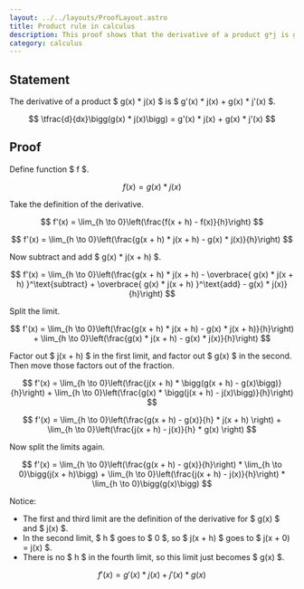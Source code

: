 ```yaml
---
layout: ../../layouts/ProofLayout.astro
title: Product rule in calculus
description: This proof shows that the derivative of a product g*j is g'*j + g*j'.
category: calculus
---
```


## Statement

The derivative of a product $ g(x) * j(x) $ is $ g'(x) * j(x) + g(x) * j'(x) $.

$$ \tfrac{d}{dx}\bigg(g(x) * j(x)\bigg) = g'(x) * j(x) + g(x) * j'(x) $$

## Proof

Define function $ f $.

$$ f(x) = g(x) * j(x) $$

Take the definition of the derivative.

$$ f'(x) = \lim_{h \to 0}\left(\frac{f(x + h) - f(x)}{h}\right) $$

$$ f'(x) = \lim_{h \to 0}\left(\frac{g(x + h) * j(x + h) - g(x) * j(x)}{h}\right) $$

Now subtract and add $ g(x) * j(x + h) $.

$$ f'(x) = \lim_{h \to 0}\left(\frac{g(x + h) * j(x + h) - \overbrace{ g(x) * j(x + h) }^\text{subtract} + \overbrace{ g(x) * j(x + h) }^\text{add} - g(x) * j(x)}{h}\right) $$

Split the limit.

$$ f'(x) = \lim_{h \to 0}\left(\frac{g(x + h) * j(x + h) - g(x) * j(x + h)}{h}\right) + \lim_{h \to 0}\left(\frac{g(x) * j(x + h) - g(x) * j(x)}{h}\right) $$

Factor out $ j(x + h) $ in the first limit, and factor out $ g(x) $ in the second. Then move those factors out of the fraction.

$$ f'(x) = \lim_{h \to 0}\left(\frac{j(x + h) * \bigg(g(x + h) - g(x)\bigg)}{h}\right) + \lim_{h \to 0}\left(\frac{g(x) * \bigg(j(x + h) -  j(x)\bigg)}{h}\right) $$

$$ f'(x) = \lim_{h \to 0}\left(\frac{g(x + h) - g(x)}{h} * j(x + h) \right) + \lim_{h \to 0}\left(\frac{j(x + h) -  j(x)}{h} * g(x) \right) $$

Now split the limits again.

$$ f'(x) = \lim_{h \to 0}\left(\frac{g(x + h) - g(x)}{h}\right) * \lim_{h \to 0}\bigg(j(x + h)\bigg) + \lim_{h \to 0}\left(\frac{j(x + h) -  j(x)}{h}\right) * \lim_{h \to 0}\bigg(g(x)\bigg) $$

Notice:

- The first and third limit are the definition of the derivative for $ g(x) $ and $ j(x) $.
- In the second limit, $ h $ goes to $ 0 $, so $ j(x + h) $ goes to $ j(x + 0) = j(x) $.
- There is no $ h $ in the fourth limit, so this limit just becomes $ g(x) $.

$$ f'(x) = g'(x) * j(x) + j'(x) * g(x) $$
